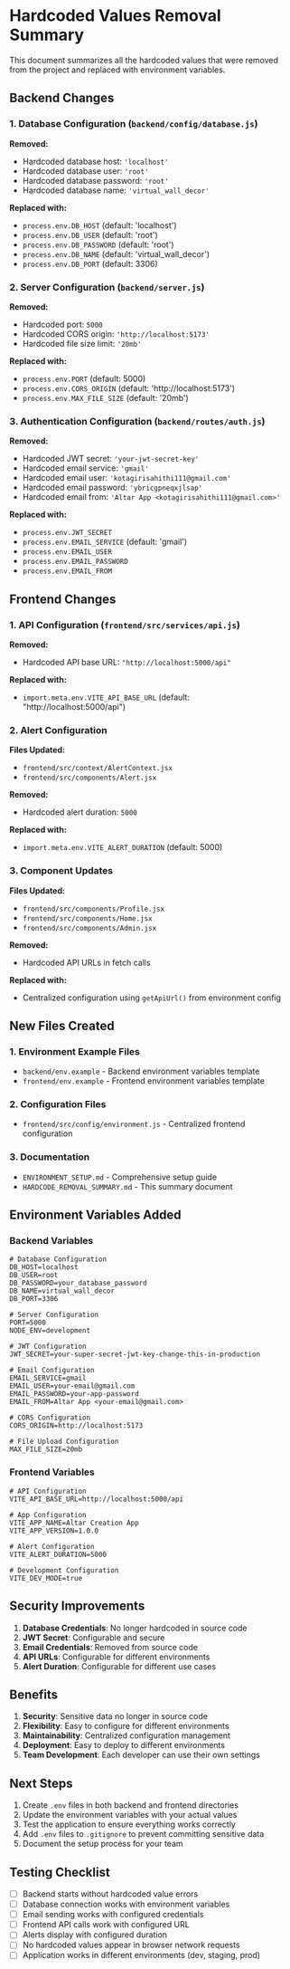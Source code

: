 # Hardcoded Values Removal Summary

This document summarizes all the hardcoded values that were removed from the project and replaced with environment variables.

## Backend Changes

### 1. Database Configuration (`backend/config/database.js`)
**Removed:**
- Hardcoded database host: `'localhost'`
- Hardcoded database user: `'root'`
- Hardcoded database password: `'root'`
- Hardcoded database name: `'virtual_wall_decor'`

**Replaced with:**
- `process.env.DB_HOST` (default: 'localhost')
- `process.env.DB_USER` (default: 'root')
- `process.env.DB_PASSWORD` (default: 'root')
- `process.env.DB_NAME` (default: 'virtual_wall_decor')
- `process.env.DB_PORT` (default: 3306)

### 2. Server Configuration (`backend/server.js`)
**Removed:**
- Hardcoded port: `5000`
- Hardcoded CORS origin: `'http://localhost:5173'`
- Hardcoded file size limit: `'20mb'`

**Replaced with:**
- `process.env.PORT` (default: 5000)
- `process.env.CORS_ORIGIN` (default: 'http://localhost:5173')
- `process.env.MAX_FILE_SIZE` (default: '20mb')

### 3. Authentication Configuration (`backend/routes/auth.js`)
**Removed:**
- Hardcoded JWT secret: `'your-jwt-secret-key'`
- Hardcoded email service: `'gmail'`
- Hardcoded email user: `'kotagirisahithi111@gmail.com'`
- Hardcoded email password: `'ybricgpneqxjlsap'`
- Hardcoded email from: `'Altar App <kotagirisahithi111@gmail.com>'`

**Replaced with:**
- `process.env.JWT_SECRET`
- `process.env.EMAIL_SERVICE` (default: 'gmail')
- `process.env.EMAIL_USER`
- `process.env.EMAIL_PASSWORD`
- `process.env.EMAIL_FROM`

## Frontend Changes

### 1. API Configuration (`frontend/src/services/api.js`)
**Removed:**
- Hardcoded API base URL: `"http://localhost:5000/api"`

**Replaced with:**
- `import.meta.env.VITE_API_BASE_URL` (default: "http://localhost:5000/api")

### 2. Alert Configuration
**Files Updated:**
- `frontend/src/context/AlertContext.jsx`
- `frontend/src/components/Alert.jsx`

**Removed:**
- Hardcoded alert duration: `5000`

**Replaced with:**
- `import.meta.env.VITE_ALERT_DURATION` (default: 5000)

### 3. Component Updates
**Files Updated:**
- `frontend/src/components/Profile.jsx`
- `frontend/src/components/Home.jsx`
- `frontend/src/components/Admin.jsx`

**Removed:**
- Hardcoded API URLs in fetch calls

**Replaced with:**
- Centralized configuration using `getApiUrl()` from environment config

## New Files Created

### 1. Environment Example Files
- `backend/env.example` - Backend environment variables template
- `frontend/env.example` - Frontend environment variables template

### 2. Configuration Files
- `frontend/src/config/environment.js` - Centralized frontend configuration

### 3. Documentation
- `ENVIRONMENT_SETUP.md` - Comprehensive setup guide
- `HARDCODE_REMOVAL_SUMMARY.md` - This summary document

## Environment Variables Added

### Backend Variables
```env
# Database Configuration
DB_HOST=localhost
DB_USER=root
DB_PASSWORD=your_database_password
DB_NAME=virtual_wall_decor
DB_PORT=3306

# Server Configuration
PORT=5000
NODE_ENV=development

# JWT Configuration
JWT_SECRET=your-super-secret-jwt-key-change-this-in-production

# Email Configuration
EMAIL_SERVICE=gmail
EMAIL_USER=your-email@gmail.com
EMAIL_PASSWORD=your-app-password
EMAIL_FROM=Altar App <your-email@gmail.com>

# CORS Configuration
CORS_ORIGIN=http://localhost:5173

# File Upload Configuration
MAX_FILE_SIZE=20mb
```

### Frontend Variables
```env
# API Configuration
VITE_API_BASE_URL=http://localhost:5000/api

# App Configuration
VITE_APP_NAME=Altar Creation App
VITE_APP_VERSION=1.0.0

# Alert Configuration
VITE_ALERT_DURATION=5000

# Development Configuration
VITE_DEV_MODE=true
```

## Security Improvements

1. **Database Credentials**: No longer hardcoded in source code
2. **JWT Secret**: Configurable and secure
3. **Email Credentials**: Removed from source code
4. **API URLs**: Configurable for different environments
5. **Alert Duration**: Configurable for different use cases

## Benefits

1. **Security**: Sensitive data no longer in source code
2. **Flexibility**: Easy to configure for different environments
3. **Maintainability**: Centralized configuration management
4. **Deployment**: Easy to deploy to different environments
5. **Team Development**: Each developer can use their own settings

## Next Steps

1. Create `.env` files in both backend and frontend directories
2. Update the environment variables with your actual values
3. Test the application to ensure everything works correctly
4. Add `.env` files to `.gitignore` to prevent committing sensitive data
5. Document the setup process for your team

## Testing Checklist

- [ ] Backend starts without hardcoded value errors
- [ ] Database connection works with environment variables
- [ ] Email sending works with configured credentials
- [ ] Frontend API calls work with configured URL
- [ ] Alerts display with configured duration
- [ ] No hardcoded values appear in browser network requests
- [ ] Application works in different environments (dev, staging, prod) 